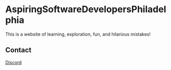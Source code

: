 # AspiringSoftwareDevelopersPhiladelphia

This is a website of learning, exploration, fun, and hilarious mistakes! 


## Contact 

[Discord](https://discord.gg/54rVYj)
